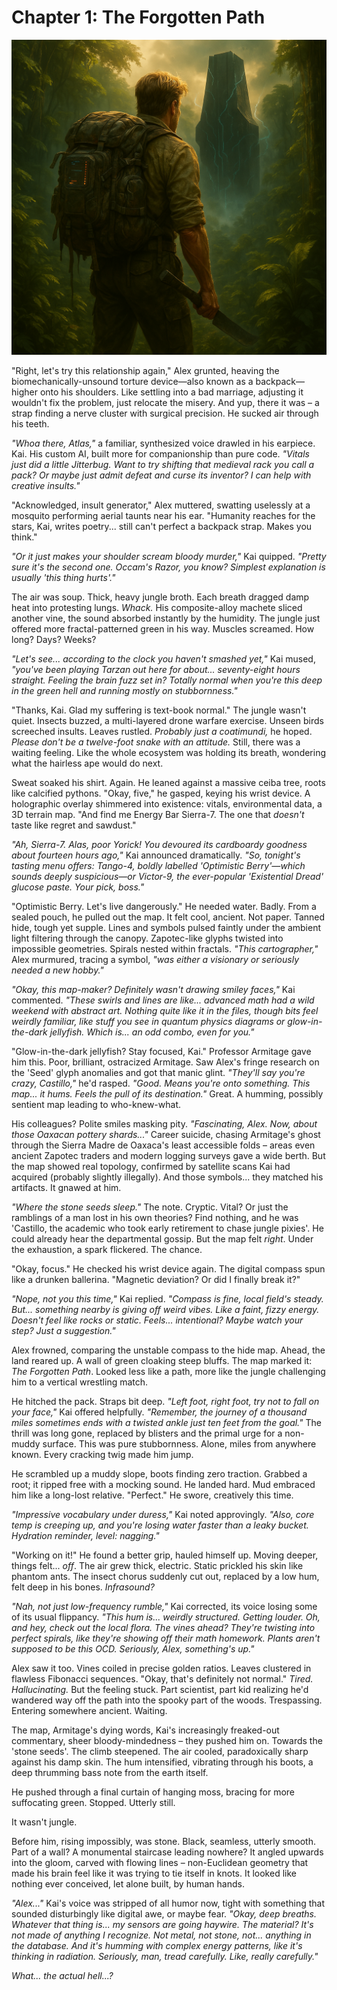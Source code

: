 # Chapter 1: The Forgotten Path

![The Seed Symbol](../images/book1chapter1.jpg)

"Right, let's try this relationship again," Alex grunted, heaving the biomechanically-unsound torture device—also known as a backpack—higher onto his shoulders. Like settling into a bad marriage, adjusting it wouldn't fix the problem, just relocate the misery. And yup, there it was – a strap finding a nerve cluster with surgical precision. He sucked air through his teeth.

*"Whoa there, Atlas,"* a familiar, synthesized voice drawled in his earpiece. Kai. His custom AI, built more for companionship than pure code. *"Vitals just did a little Jitterbug. Want to try shifting that medieval rack you call a pack? Or maybe just admit defeat and curse its inventor? I can help with creative insults."*

"Acknowledged, insult generator," Alex muttered, swatting uselessly at a mosquito performing aerial taunts near his ear. "Humanity reaches for the stars, Kai, writes poetry... still can't perfect a backpack strap. Makes you think."

*"Or it just makes your shoulder scream bloody murder,"* Kai quipped. *"Pretty sure it's the second one. Occam's Razor, you know? Simplest explanation is usually 'this thing hurts'."*

The air was soup. Thick, heavy jungle broth. Each breath dragged damp heat into protesting lungs. *Whack.* His composite-alloy machete sliced another vine, the sound absorbed instantly by the humidity. The jungle just offered more fractal-patterned green in his way. Muscles screamed. How long? Days? Weeks?

*"Let's see... according to the clock you haven't smashed yet,"* Kai mused, *"you've been playing Tarzan out here for about... seventy-eight hours straight. Feeling the brain fuzz set in? Totally normal when you're this deep in the green hell and running mostly on stubbornness."*

"Thanks, Kai. Glad my suffering is text-book normal." The jungle wasn't quiet. Insects buzzed, a multi-layered drone warfare exercise. Unseen birds screeched insults. Leaves rustled. *Probably just a coatimundi,* he hoped. *Please don't be a twelve-foot snake with an attitude.* Still, there was a waiting feeling. Like the whole ecosystem was holding its breath, wondering what the hairless ape would do next.

Sweat soaked his shirt. Again. He leaned against a massive ceiba tree, roots like calcified pythons. "Okay, five," he gasped, keying his wrist device. A holographic overlay shimmered into existence: vitals, environmental data, a 3D terrain map. "And find me Energy Bar Sierra-7. The one that *doesn't* taste like regret and sawdust."

*"Ah, Sierra-7. Alas, poor Yorick! You devoured its cardboardy goodness about fourteen hours ago,"* Kai announced dramatically. *"So, tonight's tasting menu offers: Tango-4, boldly labelled 'Optimistic Berry'—which sounds deeply suspicious—or Victor-9, the ever-popular 'Existential Dread' glucose paste. Your pick, boss."*

"Optimistic Berry. Let's live dangerously." He needed water. Badly. From a sealed pouch, he pulled out the map. It felt cool, ancient. Not paper. Tanned hide, tough yet supple. Lines and symbols pulsed faintly under the ambient light filtering through the canopy. Zapotec-like glyphs twisted into impossible geometries. Spirals nested within fractals. *"This cartographer,"* Alex murmured, tracing a symbol, *"was either a visionary or seriously needed a new hobby."*

*"Okay, this map-maker? Definitely wasn't drawing smiley faces,"* Kai commented. *"These swirls and lines are like... advanced math had a wild weekend with abstract art. Nothing quite like it in the files, though bits feel weirdly familiar, like stuff you see in quantum physics diagrams or glow-in-the-dark jellyfish. Which is... an odd combo, even for you."*

"Glow-in-the-dark jellyfish? Stay focused, Kai." Professor Armitage gave him this. Poor, brilliant, ostracized Armitage. Saw Alex's fringe research on the 'Seed' glyph anomalies and got that manic glint. *"They'll say you're crazy, Castillo,"* he'd rasped. *"Good. Means you're onto something. This map... it hums. Feels the pull of its destination."* Great. A humming, possibly sentient map leading to who-knew-what.

His colleagues? Polite smiles masking pity. *"Fascinating, Alex. Now, about those Oaxacan pottery shards..."* Career suicide, chasing Armitage's ghost through the Sierra Madre de Oaxaca's least accessible folds – areas even ancient Zapotec traders and modern logging surveys gave a wide berth. But the map showed real topology, confirmed by satellite scans Kai had acquired (probably slightly illegally). And those symbols... they matched his artifacts. It gnawed at him.

*"Where the stone seeds sleep."* The note. Cryptic. Vital? Or just the ramblings of a man lost in his own theories? Find nothing, and he was 'Castillo, the academic who took early retirement to chase jungle pixies'. He could already hear the departmental gossip. But the map felt *right*. Under the exhaustion, a spark flickered. The chance.

"Okay, focus." He checked his wrist device again. The digital compass spun like a drunken ballerina. "Magnetic deviation? Or did I finally break it?"

*"Nope, not you this time,"* Kai replied. *"Compass is fine, local field's steady. But... something nearby is giving off weird vibes. Like a faint, fizzy energy. Doesn't feel like rocks or static. Feels... intentional? Maybe watch your step? Just a suggestion."*

Alex frowned, comparing the unstable compass to the hide map. Ahead, the land reared up. A wall of green cloaking steep bluffs. The map marked it: *The Forgotten Path*. Looked less like a path, more like the jungle challenging him to a vertical wrestling match.

He hitched the pack. Straps bit deep. *"Left foot, right foot, try not to fall on your face,"* Kai offered helpfully. *"Remember, the journey of a thousand miles sometimes ends with a twisted ankle just ten feet from the goal."* The thrill was long gone, replaced by blisters and the primal urge for a non-muddy surface. This was pure stubbornness. Alone, miles from anywhere known. Every cracking twig made him jump.

He scrambled up a muddy slope, boots finding zero traction. Grabbed a root; it ripped free with a mocking sound. He landed hard. Mud embraced him like a long-lost relative. "Perfect." He swore, creatively this time.

*"Impressive vocabulary under duress,"* Kai noted approvingly. *"Also, core temp is creeping up, and you're losing water faster than a leaky bucket. Hydration reminder, level: nagging."*

"Working on it!" He found a better grip, hauled himself up. Moving deeper, things felt... *off*. The air grew thick, electric. Static prickled his skin like phantom ants. The insect chorus suddenly cut out, replaced by a low hum, felt deep in his bones. *Infrasound?*

*"Nah, not just low-frequency rumble,"* Kai corrected, its voice losing some of its usual flippancy. *"This hum is... weirdly structured. Getting louder. Oh, and hey, check out the local flora. The vines ahead? They're twisting into perfect spirals, like they're showing off their math homework. Plants aren't supposed to be this OCD. Seriously, Alex, something's up."*

Alex saw it too. Vines coiled in precise golden ratios. Leaves clustered in flawless Fibonacci sequences. "Okay, that's definitely not normal." *Tired. Hallucinating.* But the feeling stuck. Part scientist, part kid realizing he'd wandered way off the path into the spooky part of the woods. Trespassing. Entering somewhere ancient. Waiting.

The map, Armitage's dying words, Kai's increasingly freaked-out commentary, sheer bloody-mindedness – they pushed him on. Towards the 'stone seeds'. The climb steepened. The air cooled, paradoxically sharp against his damp skin. The hum intensified, vibrating through his boots, a deep thrumming bass note from the earth itself.

He pushed through a final curtain of hanging moss, bracing for more suffocating green. Stopped. Utterly still.

It wasn't jungle.

Before him, rising impossibly, was stone. Black, seamless, utterly smooth. Part of a wall? A monumental staircase leading nowhere? It angled upwards into the gloom, carved with flowing lines – non-Euclidean geometry that made his brain feel like it was trying to tie itself in knots. It looked like nothing ever conceived, let alone built, by human hands.

*"Alex..."* Kai's voice was stripped of all humor now, tight with something that sounded disturbingly like digital awe, or maybe fear. *"Okay, deep breaths. Whatever that thing is... my sensors are going haywire. The material? It's not made of anything I recognize. Not metal, not stone, not... anything in the database. And it's humming with complex energy patterns, like it's *thinking* in radiation. Seriously, man, tread carefully. Like, *really* carefully."*

*What... the actual hell...?* 